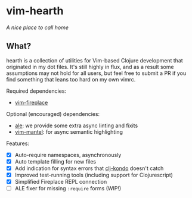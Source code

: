 vim-hearth
==========

*A nice place to call home*

## What?

hearth is a collection of utilities for Vim-based Clojure development that
originated in my dot files. It's still highly in flux, and as a result some
assumptions may not hold for all users, but feel free to submit a PR if you
find something that leans too hard on my own vimrc.

Required dependencies:

 - [vim-fireplace][1]

Optional (encouraged) dependencies:

- [ale][2]: we provide some extra async linting and fixits
- [vim-mantel][3]: for async semantic highlighting

Features:

- [x] Auto-require namespaces, asynchronously
- [x] Auto template filling for new files
- [x] Add indication for syntax errors that [clj-kondo][4] doesn't catch
- [x] Improved test-running tools (including support for Clojurescript)
- [x] Simplified Fireplace REPL connection
- [ ] ALE fixer for missing `:require` forms (WIP!)

[1]: https://github.com/tpope/vim-fireplace
[2]: https://github.com/w0rp/ale
[3]: https://github.com/dhleong/vim-mantel
[4]: https://github.com/borkdude/clj-kondo
